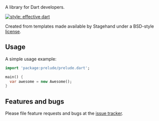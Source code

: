 A library for Dart developers.

[![style: effective dart](https://img.shields.io/badge/style-effective_dart-40c4ff.svg)](https://pub.dev/packages/effective_dart)


Created from templates made available by Stagehand under a BSD-style
[license](https://github.com/dart-lang/stagehand/blob/master/LICENSE).

## Usage

A simple usage example:

```dart
import 'package:prelude/prelude.dart';

main() {
  var awesome = new Awesome();
}
```

## Features and bugs

Please file feature requests and bugs at the [issue tracker][tracker].

[tracker]: http://example.com/issues/replaceme
